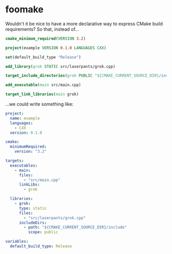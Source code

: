 # foomake

Wouldn't it be nice to have a more declarative way to express CMake build requirements? So that, instead of&hellip;

```cmake
cmake_minimum_required(VERSION 3.2)

project(example VERSION 0.1.0 LANGUAGES CXX)

set(default_build_type "Release")

add_library(grok STATIC src/laserpants/grok.cpp)

target_include_directories(grok PUBLIC "${CMAKE_CURRENT_SOURCE_DIR}/include")

add_executable(main src/main.cpp)

target_link_libraries(main grok)
```

&hellip;we could write something like:

```yaml
project:
  name: example
  languages:
    - CXX
  version: 0.1.0

cmake: 
  minimumRequired:
    version: "3.2"

targets:
  executables:
    - main:
      files: 
        - "src/main.cpp"
      linkLibs:
        - grok

  libraries:
    - grok: 
      type: static
      files: 
        - "src/laserpants/grok.cpp"
      includeDirs: 
        - path: "${CMAKE_CURRENT_SOURCE_DIR}/include"
          scope: public

variables:
  default_build_type: Release
```
